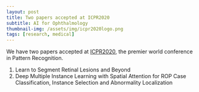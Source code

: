```yaml
---
layout: post
title: Two papers accepted at ICPR2020
subtitle: AI for Ophthalmology
thumbnail-img: /assets/img/icpr2020logo.png
tags: [research, medical]
---
```


We have two papers accepted at [ICPR2020](https://www.icpr2020.it/), the premier world conference in Pattern Recognition. 
1. Learn to Segment Retinal Lesions and Beyond
2. Deep Multiple Instance Learning with Spatial Attention for ROP Case Classification, Instance Selection and Abnormality Localization
